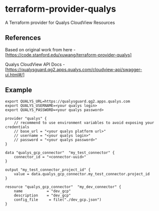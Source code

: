 # terraform-provider-qualys

A Terraform provider for Qualys CloudView Resources

## References

Based on original work from here - [https://code.stanford.edu/xuwang/terraform-provider-qualys]

Qualys CloudView API Docs - [https://qualysguard.qg2.apps.qualys.com/cloudview-api/swagger-ui.html#/]

## Example

```shell
export QUALYS_URL=https://qualysguard.qg2.apps.qualys.com
export QUALYS_USERNAME=<your qualys login>
export QUALYS_PASSWORD=<your qualys password>
```

```hcl
provider "qualys" {
    // recommend to use environment variables to avoid exposing your credentials
    // base_url = "<your qualys platform url>"
    // username = "<your qualys login>"
    // password = "<your qualys password>"
}

data "qualys_gcp_connector"  "my_test_connector" {
    connector_id = "<connector-uuid>"
}

output "my_test_connector_project_id" {
    value = data.qualys_gcp_connector.my_test_connector.project_id
}

resource "qualys_gcp_connector"  "my_dev_connector" {
    name           = "dev_gcp"
    description    = "dev_gcp"
    config_file     = file("./dev_gcp.json")
}
```